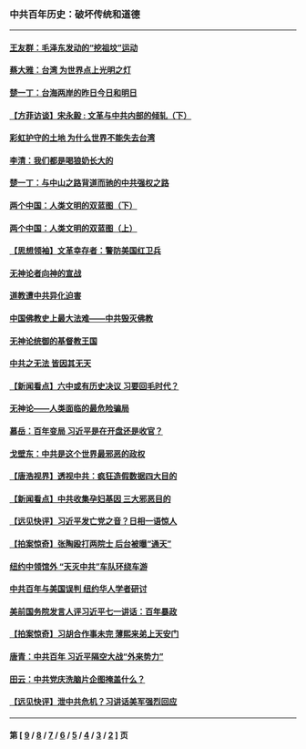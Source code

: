 ### 中共百年历史：破坏传统和道德
---
#### [王友群：毛泽东发动的“挖祖坟”运动](../../pages/nf1176114/n13723639.md?05210430) 
#### [蔡大雅：台湾 为世界点上光明之灯](../../pages/nf1176114/n13531530.md?05210430) 
#### [楚一丁：台海两岸的昨日今日和明日](../../pages/nf1176114/n13531468.md?05210430) 
#### [【方菲访谈】宋永毅 : 文革与中共内部的倾轧（下）](../../pages/nf1176114/n13486836.md?05210430) 
#### [彩虹护守的土地 为什么世界不能失去台湾](../../pages/nf1176114/n13476849.md?05210430) 
#### [李清：我们都是喝狼奶长大的](../../pages/nf1176114/n13471478.md?05210430) 
#### [楚一丁：与中山之路背道而驰的中共强权之路](../../pages/nf1176114/n13437270.md?05210430) 
#### [两个中国：人类文明的双蓝图（下）](../../pages/nf1176114/n13423132.md?05210430) 
#### [两个中国：人类文明的双蓝图（上）](../../pages/nf1176114/n13422687.md?05210430) 
#### [【思想领袖】文革幸存者：警防美国红卫兵](../../pages/nf1176114/n13339289.md?05210430) 
#### [无神论者向神的宣战](../../pages/nf1176114/n13281535.md?05210430) 
#### [道教遭中共异化迫害](../../pages/nf1176114/n13281463.md?05210430) 
#### [中国佛教史上最大法难——中共毁灭佛教](../../pages/nf1176114/n13281397.md?05210430) 
#### [无神论统御的基督教王国](../../pages/nf1176114/n13281280.md?05210430) 
#### [中共之无法 皆因其无天](../../pages/nf1176114/n13281088.md?05210430) 
#### [【新闻看点】六中或有历史决议 习要回毛时代？](../../pages/nf1176114/n13222895.md?05210430) 
#### [无神论——人类面临的最危险骗局](../../pages/nf1176114/n13196137.md?05210430) 
#### [慕岳：百年变局 习近平是在开盘还是收官？](../../pages/nf1176114/n13206516.md?05210430) 
#### [戈壁东：中共是这个世界最邪恶的政权](../../pages/nf1176114/n13085641.md?05210430) 
#### [【唐浩视界】透视中共：疯狂造假数据四大目的](../../pages/nf1176114/n13080590.md?05210430) 
#### [【新闻看点】中共收集孕妇基因 三大邪恶目的](../../pages/nf1176114/n13077182.md?05210430) 
#### [【远见快评】习近平发亡党之音？日相一语惊人](../../pages/nf1176114/n13074809.md?05210430) 
#### [【拍案惊奇】张陶殴打两院士 后台被曝“通天”](../../pages/nf1176114/n13070496.md?05210430) 
#### [纽约中领馆外 “天灭中共”车队环绕车游](../../pages/nf1176114/n13070693.md?05210430) 
#### [中共百年与美国误判 纽约华人学者研讨](../../pages/nf1176114/n13067969.md?05210430) 
#### [美前国务院发言人评习近平七一讲话：百年暴政](../../pages/nf1176114/n13066986.md?05210430) 
#### [【拍案惊奇】习胡合作事未完 薄熙来弟上天安门](../../pages/nf1176114/n13065867.md?05210430) 
#### [唐青：中共百年 习近平隔空大战“外来势力”](../../pages/nf1176114/n13065976.md?05210430) 
#### [田云：中共党庆洗脑片企图掩盖什么？](../../pages/nf1176114/n13064395.md?05210430) 
#### [【远见快评】泄中共危机？习讲话美军强烈回应](../../pages/nf1176114/n13064269.md?05210430) 

---
#### 第 [ [9](./9.md?05210430) / [8](./8.md?05210430) / [7](./7.md?05210430) / [6](./6.md?05210430) / [5](./5.md?05210430) / [4](./4.md?05210430) / [3](./3.md?05210430) / [2](./2.md?05210430) ] 页
